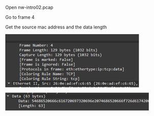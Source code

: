 Open nw-intro02.pcap

Go to frame 4

Get the source mac address and the data length 

![Mac address](image.png)

![Datya length](image-1.png)